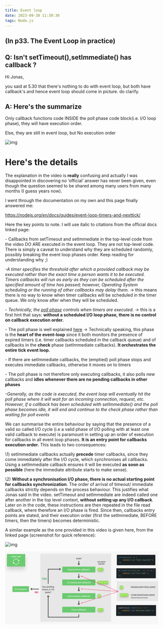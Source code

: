 ```yaml
---
title: Event loop
date: 2023-09-30 11:39:30
tags: Node.js
---
```


## (In p33. The Event Loop in practice)

## Q: Isn't setTimeout(),setImmediate() has callback ?

Hi Jonas,

you said at 5.30 that there's nothing to do with event loop, but both have callback's and hence event loop should come in picture. do clarify.

## A: Here's the summarize

Only callback functions code INSIDE the poll phase code block(i.e. I/O loop phase), they will have execution order.

Else, they are still in event loop, but No execution order

![img](https://img-c.udemycdn.com/redactor/raw/q_and_a/2022-09-30_01-04-59-383d660944779bf346b4bea9acee0ced.png)



# Here's the details

The explanation in the video is **really** confusing and actually I was disappointed in discovering no ‘official’ answer has never been given, even though the question seemed to be shared among many users from many months (I guess years now).

I went through the documentation on my own and this page finally answered me:

https://nodejs.org/en/docs/guides/event-loop-timers-and-nexttick/

Here the key points to note. I will use italic to citations from the official docs linked page:

\- Callbacks from setTimeout and setImmediate in the top-level code from the video DO ARE executed in the event loop. They are not top-level code. There is simply a caveat to understand why they are scheduled randomly, possibly breaking the event loop phases order. Keep reading for understanding why ;)

*-A timer specifies the threshold after which a provided callback may be executed rather than the exact time a person wants it to be executed. Timers callbacks will run as early as they can be scheduled after the specified amount of time has passed; however, Operating System scheduling or the running of other callbacks may delay them.* -> this means there is no way to know when timer callbacks will be scheduled in the timer queue. We only know after when they will be scheduled.

*- Technically, the* [*poll phase*](https://nodejs.org/en/docs/guides/event-loop-timers-and-nexttick/#poll) *controls when timers are executed.* -> this is a first hint that says: **without a scheduled I/O loop phase, there is no control on callback execution order.**

\- The poll phase is well explained [here](https://nodejs.org/en/docs/guides/event-loop-timers-and-nexttick/#poll) -> Technically speaking, this phase is the **heart of the event-loop** since it both monitors the presence of expired timers (i.e. timer callbacks scheduled in the callback queue) and of callbacks in the **check** phase (setImmediate callbacks). **It orchestrates the entire tick event loop.**

\- If there are setImmediate callbacks, the (emptied) poll phase stops and executes immediate callbacks, otherwise it moves on to timers

\- The poll phase is not therefore only executing callbacks, it also polls new callbacks and **idles whenever there are no pending callbacks in other phases**

*-Generally, as the code is executed, the event loop will eventually hit the poll phase where it will wait for an incoming connection, request, etc. However, if a callback has been scheduled with setImmediate() and the poll phase becomes idle, it will end and continue to the check phase rather than waiting for poll events*

We can summarise the entire behaviour by saying that the presence of a valid so called I/O cycle (i.e a valid phase of I/O polling with at least one valid callback to execute) is paramount in setting up an order of execution for callbacks in all event loop phases. **It is an entry point for callbacks execution order.** This leads to two consequences:

\1) setImmediate callbacks actually **precede** timer callbacks, since they come immediately after the I/O cycle, which synchronises all callbacks. Using a setImmediate callback ensures it will be executed **as soon as possible** (here the immediate attribute starts to make sense).

\2) **Without a synchronisation I/O phase, there is no actual starting point for callbacks synchronization**. The order of arrival of timeout/ immediate callbacks strictly depends on the process behaviour. This justifies what Jonas said in the video. setTimeout and setImmediate are indeed called one after another in the top level context, **without setting up any I/O callback**. Later on in the code, these instructions are then repeated in the file read callback, where therefore an I/O phase is fired. Since then, callbacks entry points are stated, and their execution order (first the setImmediate, BEFORE timers, then the timers) becomes deterministic.

A similar example as the one provided in this video is given here, from the linked page (screenshot for quick reference):



![img](https://img-c.udemycdn.com/redactor/raw/q_and_a/2021-09-12_14-45-48-5b1eced2b7673bee0de781ee6edf592d.png)

![image-20230930113001220.png](https://github.com/ChengZirao/my-blog-deployment/blob/master/blog_img/image-20230930113001220.png?raw=true)